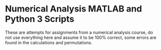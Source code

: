 # Numerical Analysis MATLAB and Python 3 Scripts

These are attempts for assignments from a numerical analysis course,
do not use everything here and assume it to be 100% correct, some
errors are found in the calculations and permutations.